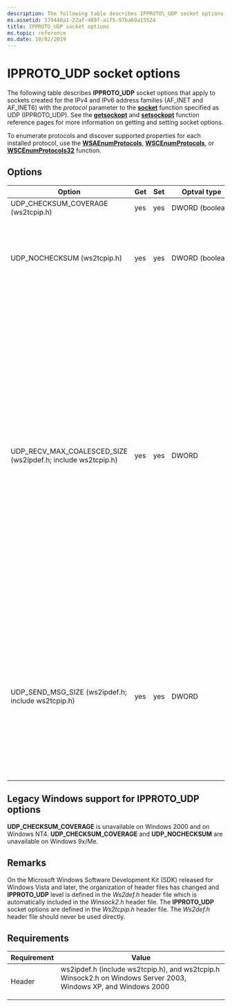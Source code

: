 ```yaml
---
description: The following table describes IPPROTO\_UDP socket options that apply to sockets created for the IPv4 and IPv6 address families (AF\_INET and AF\_INET6) with the protocol parameter to the socket function specified as UDP (IPPROTO\_UDP).
ms.assetid: 579448a1-22af-488f-a1f5-97ba69a15524
title: IPPROTO_UDP socket options
ms.topic: reference
ms.date: 10/02/2019
---
```


# IPPROTO\_UDP socket options

The following table describes **IPPROTO\_UDP** socket options that apply to sockets created for the IPv4 and IPv6 address families (AF\_INET and AF\_INET6) with the *protocol* parameter to the [**socket**](/windows/win32/api/Winsock2/nf-winsock2-socket) function specified as UDP (IPPROTO\_UDP). See the [**getsockopt**](/windows/win32/api/winsock/nf-winsock-getsockopt) and [**setsockopt**](/windows/win32/api/winsock/nf-winsock-setsockopt) function reference pages for more information on getting and setting socket options.

To enumerate protocols and discover supported properties for each installed protocol, use the [**WSAEnumProtocols**](/windows/win32/api/Winsock2/nf-winsock2-wsaenumprotocolsa), [**WSCEnumProtocols**](/windows/win32/api/Ws2spi/nf-ws2spi-wscenumprotocols), or [**WSCEnumProtocols32**](/windows/win32/api/Ws2spi/nf-ws2spi-wscenumprotocols32) function.

## Options

| Option | Get | Set | Optval type | Description |
|-|-|-|-|-|
| UDP\_CHECKSUM\_COVERAGE (ws2tcpip.h) | yes | yes | DWORD (boolean) | When **TRUE**, UDP datagrams are sent with a checksum. |
| UDP\_NOCHECKSUM (ws2tcpip.h) | yes | yes | DWORD (boolean) | When **TRUE**, UDP datagrams are sent with the checksum of zero. Required for service providers. If a service provider does not have a mechanism to disable UDP checksum calculation, it may simply store this option without taking any action. This option is not supported for IPv6. |
| UDP_RECV_MAX_COALESCED_SIZE (ws2ipdef.h; include ws2tcpip.h) | yes | yes | DWORD | When set to a non-zero value, multiple received datagrams may be coalesced into a single message buffer before being indicated to your application. The option value represents the maximum message size in bytes for coalesced messages that can be indicated to your application. Un-coalesced messages larger than the option value may still be indicated. The default value is 0 (no coalescing). Datagrams will only be coalesced if they originated from the same source address and port. All datagrams coalesced will be of the same size&mdash;except the last datagram, which may be smaller. If your application wants to retrieve the datagram sizes (except the last datagram, which may differ) that were coalesced, you must use a receive API that supports control information (such as [**LPFN_WSARECVMSG (WSARecvMsg)**](/windows/win32/api/mswsock/nc-mswsock-lpfn_wsarecvmsg)). The size of all but the last message can be found in the **UDP_COALESCED_INFO** control message, which is of type DWORD. For type safety, your application should use the [WSAGetUdpRecvMaxCoalescedSize](/windows/win32/api/ws2tcpip/nf-ws2tcpip-wsagetudprecvmaxcoalescedsize) and [WSASetUdpRecvMaxCoalescedSize](/windows/win32/api/ws2tcpip/nf-ws2tcpip-wsasetudprecvmaxcoalescedsize) functions instead of the socket option directly. |
| UDP_SEND_MSG_SIZE (ws2ipdef.h; include ws2tcpip.h) | yes | yes | DWORD | When set to a non-zero value, buffers sent by your application are broken down into multiple messages by the networking stack. The option value represents the size of each broken-down message. The option value is represented in bytes. The last segment's size may be less than the value of the option. The default value is 0 (no segmentation). Your application should set a value that is lower than the MTU of the path to the destination(s) in order to avoid IP fragmentation. For type safety, your application should use the [WSAGetUdpSendMessageSize](/windows/win32/api/ws2tcpip/nf-ws2tcpip-wsagetudpsendmessagesize) and [WSASetUdpSendMessageSize](/windows/win32/api/ws2tcpip/nf-ws2tcpip-wsasetudpsendmessagesize) functions instead of the socket option directly. |

## Legacy Windows support for IPPROTO\_UDP options

**UDP\_CHECKSUM\_COVERAGE** is unavailable on Windows 2000 and on Windows NT4. **UDP\_CHECKSUM\_COVERAGE** and **UDP\_NOCHECKSUM** are unavailable on Windows 9x/Me. 

## Remarks

On the Microsoft Windows Software Development Kit (SDK) released for Windows Vista and later, the organization of header files has changed and **IPPROTO\_UDP** level is defined in the *Ws2def.h* header file which is automatically included in the *Winsock2.h* header file. The **IPPROTO\_UDP** socket options are defined in the *Ws2tcpip.h* header file. The *Ws2def.h* header file should never be used directly.

## Requirements

| Requirement | Value |
|-|-|
| Header<br/> | <dl> <dt>ws2ipdef.h (include ws2tcpip.h), and ws2tcpip.h</dt> <dt>Winsock2.h on Windows Server 2003, Windows XP, and Windows 2000</dt> </dl> |
